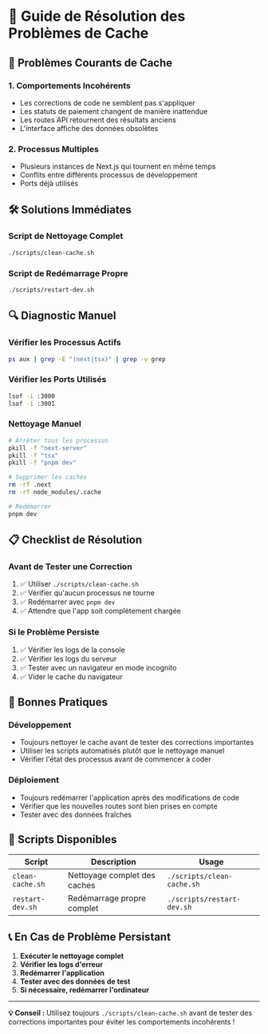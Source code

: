 # 🧹 Guide de Résolution des Problèmes de Cache

## 🚨 **Problèmes Courants de Cache**

### **1. Comportements Incohérents**

- Les corrections de code ne semblent pas s'appliquer
- Les statuts de paiement changent de manière inattendue
- Les routes API retournent des résultats anciens
- L'interface affiche des données obsolètes

### **2. Processus Multiples**

- Plusieurs instances de Next.js qui tournent en même temps
- Conflits entre différents processus de développement
- Ports déjà utilisés

## 🛠️ **Solutions Immédiates**

### **Script de Nettoyage Complet**

```bash
./scripts/clean-cache.sh
```

### **Script de Redémarrage Propre**

```bash
./scripts/restart-dev.sh
```

## 🔍 **Diagnostic Manuel**

### **Vérifier les Processus Actifs**

```bash
ps aux | grep -E "(next|tsx)" | grep -v grep
```

### **Vérifier les Ports Utilisés**

```bash
lsof -i :3000
lsof -i :3001
```

### **Nettoyage Manuel**

```bash
# Arrêter tous les processus
pkill -f "next-server"
pkill -f "tsx"
pkill -f "pnpm dev"

# Supprimer les caches
rm -rf .next
rm -rf node_modules/.cache

# Redémarrer
pnpm dev
```

## 📋 **Checklist de Résolution**

### **Avant de Tester une Correction**

1. ✅ Utiliser `./scripts/clean-cache.sh`
2. ✅ Vérifier qu'aucun processus ne tourne
3. ✅ Redémarrer avec `pnpm dev`
4. ✅ Attendre que l'app soit complètement chargée

### **Si le Problème Persiste**

1. ✅ Vérifier les logs de la console
2. ✅ Vérifier les logs du serveur
3. ✅ Tester avec un navigateur en mode incognito
4. ✅ Vider le cache du navigateur

## 🚀 **Bonnes Pratiques**

### **Développement**

- Toujours nettoyer le cache avant de tester des corrections importantes
- Utiliser les scripts automatisés plutôt que le nettoyage manuel
- Vérifier l'état des processus avant de commencer à coder

### **Déploiement**

- Toujours redémarrer l'application après des modifications de code
- Vérifier que les nouvelles routes sont bien prises en compte
- Tester avec des données fraîches

## 🔧 **Scripts Disponibles**

| Script           | Description                  | Usage                      |
| ---------------- | ---------------------------- | -------------------------- |
| `clean-cache.sh` | Nettoyage complet des caches | `./scripts/clean-cache.sh` |
| `restart-dev.sh` | Redémarrage propre complet   | `./scripts/restart-dev.sh` |

## 📞 **En Cas de Problème Persistant**

1. **Exécuter le nettoyage complet**
2. **Vérifier les logs d'erreur**
3. **Redémarrer l'application**
4. **Tester avec des données de test**
5. **Si nécessaire, redémarrer l'ordinateur**

---

**💡 Conseil :** Utilisez toujours `./scripts/clean-cache.sh` avant de tester des corrections importantes pour éviter les comportements incohérents !
